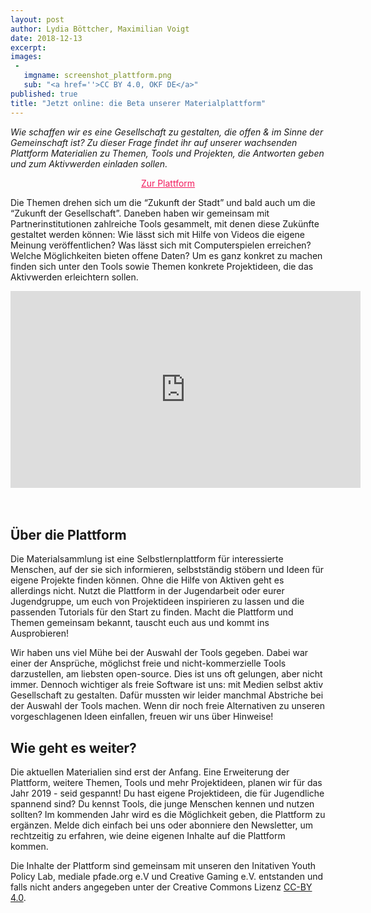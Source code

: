 ```yaml
---
layout: post
author: Lydia Böttcher, Maximilian Voigt
date: 2018-12-13
excerpt:
images:
 -
   imgname: screenshot_plattform.png
   sub: "<a href=''>CC BY 4.0, OKF DE</a>"
published: true
title: "Jetzt online: die Beta unserer Materialplattform"
---
```

*Wie schaffen wir es eine Gesellschaft zu gestalten, die offen & im Sinne der Gemeinschaft ist? Zu dieser Frage findet ihr auf unserer wachsenden Plattform Materialien zu Themen, Tools und Projekten, die Antworten geben und zum Aktivwerden einladen sollen.*

<center><a href="https://demokratielabore.de/materialsammlung/" type="button" class="btn btn-default" style="color: #f21c5e">Zur Plattform</a></center>

Die Themen drehen sich um die “Zukunft der Stadt” und bald auch um die “Zukunft der Gesellschaft”. Daneben haben wir gemeinsam mit Partnerinstitutionen zahlreiche Tools gesammelt, mit denen diese Zukünfte gestaltet werden können: Wie lässt sich mit Hilfe von Videos die eigene Meinung veröffentlichen? Was lässt sich mit Computerspielen erreichen? Welche Möglichkeiten bieten offene Daten? Um es ganz konkret zu machen finden sich unter den Tools sowie Themen konkrete Projektideen, die das Aktivwerden erleichtern sollen.

<div class="videoiframe"><iframe width="560" height="315" src="https://www.youtube-nocookie.com/embed/fvqxf8BOwbI" frameborder="0" allow="accelerometer; autoplay; encrypted-media; gyroscope; picture-in-picture" allowfullscreen></iframe></div>
<br><br>

## Über die Plattform
Die Materialsammlung ist eine Selbstlernplattform für interessierte Menschen, auf der sie sich informieren, selbstständig stöbern und Ideen für eigene Projekte finden können. Ohne die Hilfe von Aktiven geht es allerdings nicht. Nutzt die Plattform in der Jugendarbeit oder eurer Jugendgruppe, um euch von Projektideen inspirieren zu lassen und die passenden Tutorials für den Start zu finden. Macht die Plattform und Themen gemeinsam bekannt, tauscht euch aus und kommt ins Ausprobieren!

Wir haben uns viel Mühe bei der Auswahl der Tools gegeben. Dabei war einer der Ansprüche, möglichst freie und nicht-kommerzielle Tools darzustellen, am liebsten open-source. Dies ist uns oft gelungen, aber nicht immer. Dennoch wichtiger als freie Software ist uns: mit Medien selbst aktiv Gesellschaft zu gestalten. Dafür mussten wir leider manchmal Abstriche bei der Auswahl der Tools machen. Wenn dir noch freie Alternativen zu unseren vorgeschlagenen Ideen einfallen, freuen wir uns über Hinweise!

## Wie geht es weiter?
Die aktuellen Materialien sind erst der Anfang. Eine Erweiterung der Plattform, weitere Themen, Tools und mehr Projektideen, planen wir für das Jahr 2019 - seid gespannt!
Du hast eigene Projektideen, die für Jugendliche spannend sind? Du kennst Tools, die junge Menschen kennen und nutzen sollten?
Im kommenden Jahr wird es die Möglichkeit geben, die Plattform zu ergänzen. Melde dich einfach bei uns oder abonniere den Newsletter, um rechtzeitig zu erfahren, wie deine eigenen Inhalte auf die Plattform kommen.

Die Inhalte der Plattform sind gemeinsam mit unseren den Initativen Youth Policy Lab, mediale pfade.org e.V und Creative Gaming e.V. entstanden und falls nicht anders angegeben unter der Creative Commons Lizenz [CC-BY 4.0](https://creativecommons.org/licenses/by/4.0/deed.de).
